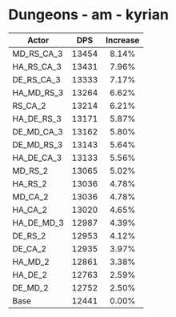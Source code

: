 # Dungeons - am - kyrian
| Actor | DPS | Increase |
|---|:---:|:---:|
|MD_RS_CA_3|13454|8.14%|
|HA_RS_CA_3|13431|7.96%|
|DE_RS_CA_3|13333|7.17%|
|HA_MD_RS_3|13264|6.62%|
|RS_CA_2|13214|6.21%|
|HA_DE_RS_3|13171|5.87%|
|DE_MD_CA_3|13162|5.80%|
|DE_MD_RS_3|13143|5.64%|
|HA_DE_CA_3|13133|5.56%|
|MD_RS_2|13065|5.02%|
|HA_RS_2|13036|4.78%|
|MD_CA_2|13036|4.78%|
|HA_CA_2|13020|4.65%|
|HA_DE_MD_3|12987|4.39%|
|DE_RS_2|12953|4.12%|
|DE_CA_2|12935|3.97%|
|HA_MD_2|12861|3.38%|
|HA_DE_2|12763|2.59%|
|DE_MD_2|12752|2.50%|
|Base|12441|0.00%|
